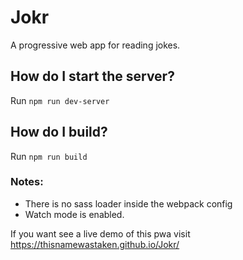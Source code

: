 # Jokr
A progressive web app for reading jokes.

## How do I start the server?
Run ```npm run dev-server```

## How do I build?
Run ```npm run build```

### Notes: 
  - There is no sass loader inside the webpack config 
  - Watch mode is enabled.

If you want see a live demo of this pwa visit https://thisnamewastaken.github.io/Jokr/
